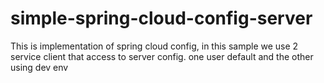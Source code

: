 # simple-spring-cloud-config-server

This is implementation of spring cloud config, in this sample we use 2 service client that access to server config.
one user default and the other using dev env
